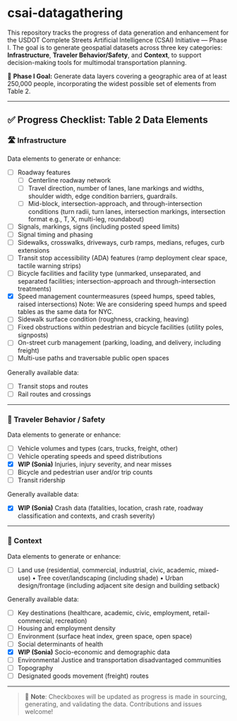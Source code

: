 # csai-datagathering

This repository tracks the progress of data generation and enhancement for the USDOT Complete Streets Artificial Intelligence (CSAI) Initiative — Phase I. The goal is to generate geospatial datasets across three key categories: **Infrastructure**, **Traveler Behavior/Safety**, and **Context**, to support decision-making tools for multimodal transportation planning.

📍 **Phase I Goal:** Generate data layers covering a geographic area of at least 250,000 people, incorporating the widest possible set of elements from Table 2.

---

## ✅ Progress Checklist: Table 2 Data Elements

### 🛣️ Infrastructure
Data elements to generate or enhance:
- [ ] Roadway features
  - [ ] Centerline roadway network
  - [ ] Travel direction, number of lanes, lane markings and widths, shoulder width, edge condition barriers, guardrails.
  - [ ] Mid-block, intersection-approach, and through-intersection conditions (turn radii, turn lanes, intersection markings,
intersection format e.g., T, X, multi-leg, roundabout)
- [ ] Signals, markings, signs (including posted speed limits)
- [ ] Signal timing and phasing
- [ ] Sidewalks, crosswalks, driveways, curb ramps, medians, refuges, curb extensions
- [ ] Transit stop accessibility (ADA) features (ramp deployment clear space, tactile warning strips)
- [ ] Bicycle facilities and facility type (unmarked, unseparated, and separated facilities; intersection-approach and through-intersection treatments)
- [x] Speed management countermeasures (speed humps, speed tables, raised intersections) Note: We are considering speed humps and speed tables as the same data for NYC.
- [ ] Sidewalk surface condition (roughness, cracking, heaving)
- [ ] Fixed obstructions within pedestrian and bicycle facilities (utility poles, signposts)
- [ ] On-street curb management (parking, loading, and delivery, including freight)
- [ ] Multi-use paths and traversable public open spaces

Generally available data:
- [ ] Transit stops and routes
- [ ] Rail routes and crossings

---

### 🚶 Traveler Behavior / Safety
Data elements to generate or enhance:
- [ ] Vehicle volumes and types (cars, trucks, freight, other)
- [ ] Vehicle operating speeds and speed distributions
- [x] **WIP (Sonia)** Injuries, injury severity, and near misses
- [ ] Bicycle and pedestrian user and/or trip counts
- [ ] Transit ridership

Generally available data:
- [x] **WIP (Sonia)** Crash data (fatalities, location, crash rate, roadway classification and contexts, and crash severity)
---

### 🌆 Context
Data elements to generate or enhance:
- [ ] Land use (residential, commercial, industrial, civic, academic, mixed-use)
• Tree cover/landscaping (including shade)
• Urban design/frontage (including adjacent site design and building setback)

Generally available data:
- [ ] Key destinations (healthcare, academic, civic, employment, retail-commercial, recreation)
- [ ] Housing and employment density
- [ ] Environment (surface heat index, green space, open space)
- [ ] Social determinants of health
- [x] **WIP (Sonia)** Socio-economic and demographic data
- [ ] Environmental Justice and transportation disadvantaged communities
- [ ] Topography
- [ ] Designated goods movement (freight) routes

---

> 🧠 **Note**: Checkboxes will be updated as progress is made in sourcing, generating, and validating the data. Contributions and issues welcome!
